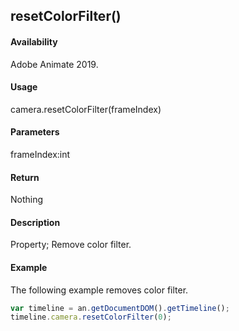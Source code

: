## resetColorFilter()

#### Availability

Adobe Animate 2019.

#### Usage

camera.resetColorFilter(frameIndex)

#### Parameters

frameIndex:int

#### Return

Nothing

#### Description

Property; Remove color filter.

#### Example

The following example removes color filter.
```javascript
var timeline = an.getDocumentDOM().getTimeline();
timeline.camera.resetColorFilter(0);

```

